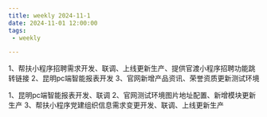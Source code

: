 ```yaml
---
title: weekly 2024-11-1
date: 2024-11-01 12:00:00
tags:
 - weekly

---
```


1、帮扶小程序招聘需求开发、联调、上线更新生产、提供官渡小程序招聘功能跳转链接
2、昆明pc端智能报表开发
3、官网新增产品资讯、荣誉资质更新测试环境

1、昆明pc端智能报表开发、联调
2、官网测试环境图片地址配置、新增模块更新生产
3、帮扶小程序党建组织信息需求变更开发、联调、上线更新生产